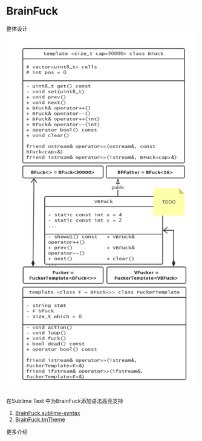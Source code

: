 # BrainFuck

整体设计  
![整体设计](pic/01.png)  

在Sublime Text 中为BrainFuck添加语法高亮支持  
1. [BrainFuck.sublime-syntax]()  
2. [BrainFuck.tmTheme]()  

更多介绍

